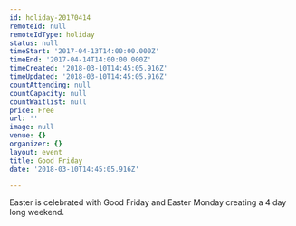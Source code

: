 ```yaml
---
id: holiday-20170414
remoteId: null
remoteIdType: holiday
status: null
timeStart: '2017-04-13T14:00:00.000Z'
timeEnd: '2017-04-14T14:00:00.000Z'
timeCreated: '2018-03-10T14:45:05.916Z'
timeUpdated: '2018-03-10T14:45:05.916Z'
countAttending: null
countCapacity: null
countWaitlist: null
price: Free
url: ''
image: null
venue: {}
organizer: {}
layout: event
title: Good Friday
date: '2018-03-10T14:45:05.916Z'

---
```

Easter is celebrated with Good Friday and Easter Monday creating a 4 day long weekend.
